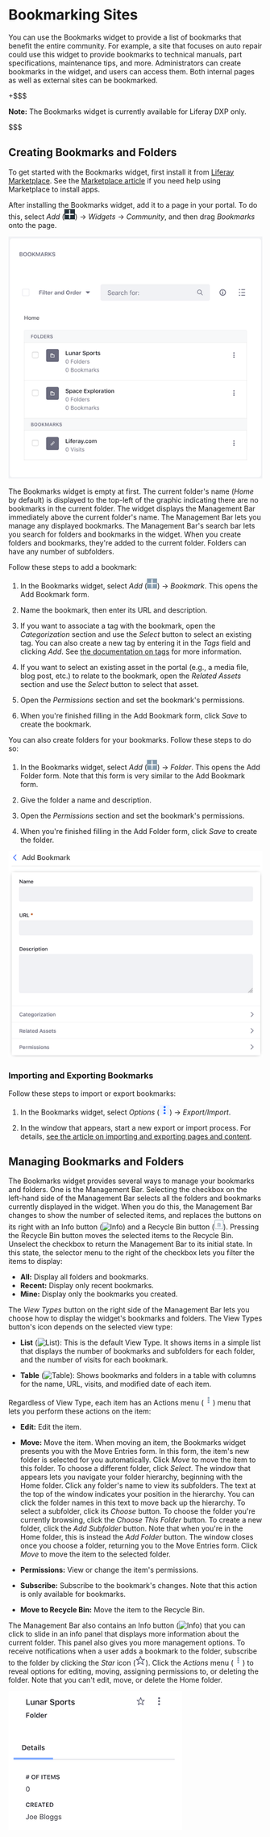 # Bookmarking Sites [](id=bookmarking-sites)

You can use the Bookmarks widget to provide a list of bookmarks that benefit the 
entire community. For example, a site that focuses on auto repair could use this 
widget to provide bookmarks to technical manuals, part specifications, 
maintenance tips, and more. Administrators can create bookmarks in the widget, 
and users can access them. Both internal pages as well as external sites can be 
bookmarked. 

+$$$

**Note:** The Bookmarks widget is currently available for Liferay DXP only. 

$$$

## Creating Bookmarks and Folders [](id=creating-bookmarks-and-folders)

To get started with the Bookmarks widget, first install it from 
[Liferay Marketplace](https://web.liferay.com/marketplace). 
See the 
[Marketplace article](/discover/portal/-/knowledge_base/7-1/using-the-liferay-marketplace) 
if you need help using Marketplace to install apps. 

After installing the Bookmarks widget, add it to a page in your portal. To do 
this, select 
*Add* 
(![Add](../../../images/icon-add-app.png)) 
&rarr; *Widgets* &rarr; *Community*, and then drag *Bookmarks* onto the page. 

![Figure 1: The Bookmarks widget displays bookmarks and folders for bookmarks.](../../../images/bookmarks-all.png)

The Bookmarks widget is empty at first. The current folder's name (*Home* by 
default) is displayed to the top-left of the graphic indicating there are no 
bookmarks in the current folder. The widget displays the Management Bar 
immediately above the current folder's name. The Management Bar lets you manage 
any displayed bookmarks. The Management Bar's search bar lets you search for 
folders and bookmarks in the widget. When you create folders and bookmarks, 
they're added to the current folder. Folders can have any number of subfolders. 

Follow these steps to add a bookmark: 

1.  In the Bookmarks widget, select *Add* 
    (![Add](../../../images/icon-portlet-add-control.png)) 
    &rarr; *Bookmark*. This opens the Add Bookmark form. 

2.  Name the bookmark, then enter its URL and description. 

3.  If you want to associate a tag with the bookmark, open the *Categorization* 
    section and use the *Select* button to select an existing tag. You can also 
    create a new tag by entering it in the *Tags* field and clicking *Add*. See 
    [the documentation on tags](/discover/portal/-/knowledge_base/7-1/organizing-content-with-tags) 
    for more information. 

4.  If you want to select an existing asset in the portal (e.g., a media file, 
    blog post, etc.) to relate to the bookmark, open the *Related Assets* 
    section and use the *Select* button to select that asset. 

5.  Open the *Permissions* section and set the bookmark's permissions. 

6.  When you're finished filling in the Add Bookmark form, click *Save* to 
    create the bookmark. 

You can also create folders for your bookmarks. Follow these steps to do so: 

1.  In the Bookmarks widget, select *Add* 
    (![Add](../../../images/icon-portlet-add-control.png)) 
    &rarr; *Folder*. This opens the Add Folder form. Note that this form is very 
    similar to the Add Bookmark form. 

2.  Give the folder a name and description. 

3.  Open the *Permissions* section and set the bookmark's permissions. 

4.  When you're finished filling in the Add Folder form, click *Save* to 
    create the folder. 

![Figure 2: The Add Bookmark form lets you create a bookmark.](../../../images/bookmarks-add-bookmark.png)

### Importing and Exporting Bookmarks [](id=importing-and-exporting-bookmarks)

Follow these steps to import or export bookmarks: 

1.  In the Bookmarks widget, select *Options* 
    (![Options](../../../images/icon-app-options.png)) 
    &rarr; *Export/Import*. 

2.  In the window that appears, start a new export or import process. For 
    details, 
    [see the article on importing and exporting pages and content](/discover/portal/-/knowledge_base/7-1/importing-exporting-pages-and-content). 

## Managing Bookmarks and Folders [](id=managing-bookmarks-and-folders)

The Bookmarks widget provides several ways to manage your bookmarks and folders. 
One is the Management Bar. Selecting the checkbox on the left-hand side of the 
Management Bar selects all the folders and bookmarks currently displayed in the 
widget. When you do this, the Management Bar changes to show the number of 
selected items, and replaces the buttons on its right with an Info button 
(![Info](../../../images/icon-information-dm.png)) 
and a Recycle Bin button 
(![Recycle Bin](../../../images/icon-trash.png)). 
Pressing the Recycle Bin button moves the selected items to the Recycle Bin. 
Unselect the checkbox to return the Management Bar to its initial state. In this 
state, the selector menu to the right of the checkbox lets you filter the items 
to display: 

- **All:** Display all folders and bookmarks. 
- **Recent:** Display only recent bookmarks. 
- **Mine:** Display only the bookmarks you created. 

The *View Types* button on the right side of the Management Bar lets you choose 
how to display the widget's bookmarks and folders. The View Types button's icon 
depends on the selected view type: 

-   **List** (![List](../../../images/icon-view-type-list.png)): 
    This is the default View Type. It shows items in a simple list that displays 
    the number of bookmarks and subfolders for each folder, and the number of 
    visits for each bookmark. 

-   **Table** (![Table](../../../images/icon-view-type-table.png)): 
    Shows bookmarks and folders in a table with columns for the name, URL, 
    visits, and modified date of each item. 

Regardless of View Type, each item has an Actions menu 
(![Actions](../../../images/icon-actions.png)) 
menu that lets you perform these actions on the item: 

-   **Edit:** Edit the item. 

-   **Move:** Move the item. When moving an item, the Bookmarks widget presents 
    you with the Move Entries form. In this form, the item's new folder is 
    selected for you automatically. Click *Move* to move the item to this 
    folder. To choose a different folder, click *Select*. The window that 
    appears lets you navigate your folder hierarchy, beginning with the Home 
    folder. Click any folder's name to view its subfolders. The text at the top 
    of the window indicates your position in the hierarchy. You can click the 
    folder names in this text to move back up the hierarchy. To select a 
    subfolder, click its *Choose* button. To choose the folder you're currently 
    browsing, click the *Choose This Folder* button. To create a new folder, 
    click the *Add Subfolder* button. Note that when you're in the Home folder, 
    this is instead the *Add Folder* button. The window closes once you choose a 
    folder, returning you to the Move Entries form. Click *Move* to move the 
    item to the selected folder. 

-   **Permissions:** View or change the item's permissions. 

-   **Subscribe:** Subscribe to the bookmark's changes. Note that this action is 
    only available for bookmarks. 

-   **Move to Recycle Bin:** Move the item to the Recycle Bin.

The Management Bar also contains an Info button 
(![Info](../../../images/icon-information-dm.png)) 
that you can click to slide in an info panel that displays more information 
about the current folder. This panel also gives you more management options. To 
receive notifications when a user adds a bookmark to the folder, subscribe to 
the folder by clicking the *Star* icon 
(![Star](../../../images/icon-star.png)). 
Click the *Actions* menu 
(![Actions](../../../images/icon-actions.png)) 
to reveal options for editing, moving, assigning permissions to, or deleting the 
folder. Note that you can't edit, move, or delete the Home folder. 

![Figure 3: A folder's info panel shows more information about the folder, and lets you take additional actions.](../../../images/bookmarks-info-panel.png)
